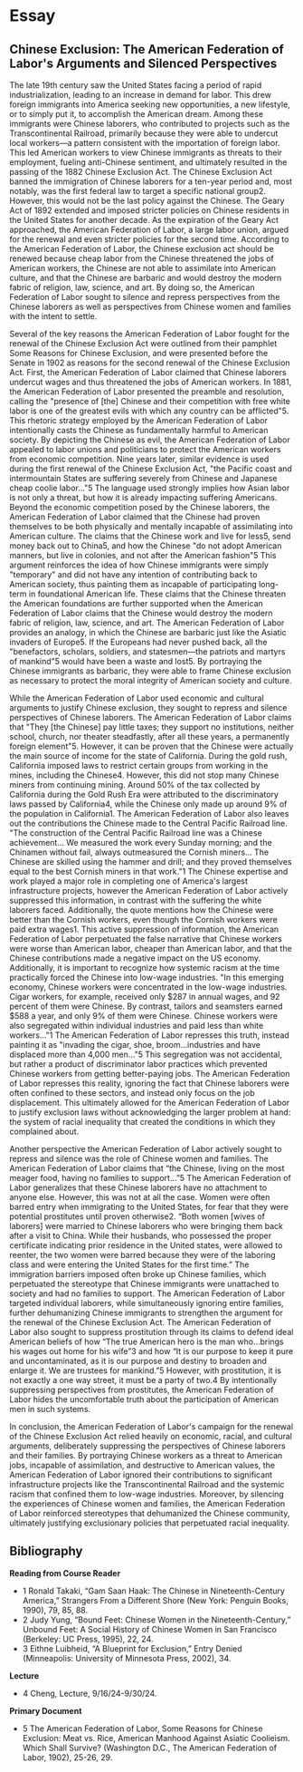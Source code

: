 # Essay

## Chinese Exclusion: The American Federation of Labor's Arguments and Silenced Perspectives

The late 19th century saw the United States facing a period of rapid industrialization, leading to an increase in demand for labor. This drew foreign immigrants into America seeking new opportunities, a new lifestyle, or to simply put it, to accomplish the American dream. Among these immigrants were Chinese laborers, who contributed to projects such as the Transcontinental Railroad, primarily because they were able to undercut local workers—a pattern consistent with the importation of foreign labor. This led American workers to view Chinese immigrants as threats to their employment, fueling anti-Chinese sentiment, and ultimately resulted in the passing of the 1882 Chinese Exclusion Act. The Chinese Exclusion Act banned the immigration of Chinese laborers for a ten-year period and, most notably, was the first federal law to target a specific national group2. However, this would not be the last policy against the Chinese. The Geary Act of 1892 extended and imposed stricter policies on Chinese residents in the United States for another decade. As the expiration of the Geary Act approached, the American Federation of Labor, a large labor union, argued for the renewal and even stricter policies for the second time. According to the American Federation of Labor, the Chinese exclusion act should be renewed because cheap labor from the Chinese threatened the jobs of American workers, the Chinese are not able to assimilate into American culture, and that the Chinese are barbaric and would destroy the modern fabric of religion, law, science, and art. By doing so, the American Federation of Labor sought to silence and repress perspectives from the Chinese laborers as well as perspectives from Chinese women and families with the intent to settle.

Several of the key reasons the American Federation of Labor fought for the renewal of the Chinese Exclusion Act were outlined from their pamphlet Some Reasons for Chinese Exclusion, and were presented before the Senate in 1902 as reasons for the second renewal of the Chinese Exclusion Act. First, the American Federation of Labor claimed that Chinese laborers undercut wages and thus threatened the jobs of American workers. In 1881, the American Federation of Labor presented the preamble and resolution, calling the "presence of [the] Chinese and their competition with free white labor is one of the greatest evils with which any country can be afflicted"5. This rhetoric strategy employed by the American Federation of Labor intentionally casts the Chinese as fundamentally harmful to American society. By depicting the Chinese as evil, the American Federation of Labor appealed to labor unions and politicians to protect the American workers from economic competition. Nine years later, similar evidence is used during the first renewal of the Chinese Exclusion Act, "the Pacific coast and intermountain States are suffering severely from Chinese and Japanese cheap coolie labor…"5 The language used strongly implies how Asian labor is not only a threat, but how it is already impacting suffering Americans. Beyond the economic competition posed by the Chinese laborers, the American Federation of Labor claimed that the Chinese had proven themselves to be both physically and mentally incapable of assimilating into American culture. The claims that the Chinese work and live for less5, send money back out to China5, and how the Chinese "do not adopt American manners, but live in colonies, and not after the American fashion"5 This argument reinforces the idea of how Chinese immigrants were simply "temporary" and did not have any intention of contributing back to American society, thus painting them as incapable of participating long-term in foundational American life. These claims that the Chinese threaten the American foundations are further supported when the American Federation of Labor claims that the Chinese would destroy the modern fabric of religion, law, science, and art. The American Federation of Labor provides an analogy, in which the Chinese are barbaric just like the Asiatic invaders of Europe5. If the Europeans had never pushed back, all the "benefactors, scholars, soldiers, and statesmen—the patriots and martyrs of mankind"5 would have been a waste and lost5. By portraying the Chinese immigrants as barbaric, they were able to frame Chinese exclusion as necessary to protect the moral integrity of American society and culture.

While the American Federation of Labor used economic and cultural arguments to justify Chinese exclusion, they sought to repress and silence perspectives of Chinese laborers. The American Federation of Labor claims that "They [the Chinese] pay little taxes; they support no institutions, neither school, church, nor theater steadfastly, after all these years, a permanently foreign element"5. However, it can be proven that the Chinese were actually the main source of income for the state of California. During the gold rush, California imposed laws to restrict certain groups from working in the mines, including the Chinese4. However, this did not stop many Chinese miners from continuing mining. Around 50% of the tax collected by California during the Gold Rush Era were attributed to the discriminatory laws passed by California4, while the Chinese only made up around 9% of the population in California1. The American Federation of Labor also leaves out the contributions the Chinese made to the Central Pacific Railroad line. "The construction of the Central Pacific Railroad line was a Chinese achievement… We measured the work every Sunday morning; and the Chinamen without fail, always outmeasured the Cornish miners… The Chinese are skilled using the hammer and drill; and they proved themselves equal to the best Cornish miners in that work."1 The Chinese expertise and work played a major role in completing one of America's largest infrastructure projects, however the American Federation of Labor actively suppressed this information, in contrast with the suffering the white laborers faced. Additionally, the quote mentions how the Chinese were better than the Cornish workers, even though the Cornish workers were paid extra wages1. This active suppression of information, the American Federation of Labor perpetuated the false narrative that Chinese workers were worse than American labor, cheaper than American labor, and that the Chinese contributions made a negative impact on the US economy. Additionally, it is important to recognize how systemic racism at the time practically forced the Chinese into low-wage industries. "In this emerging economy, Chinese workers were concentrated in the low-wage industries. Cigar workers, for example, received only \$287 in annual wages, and 92 percent of them were Chinese. By contrast, tailors and seamsters earned \$588 a year, and only 9% of them were Chinese. Chinese workers were also segregated within individual industries and paid less than white workers…"1 The American Federation of Labor represses this truth, instead painting it as "invading the cigar, shoe, broom…industries and have displaced more than 4,000 men…"5 This segregation was not accidental, but rather a product of discriminator labor practices which prevented Chinese workers from getting better-paying jobs. The American Federation of Labor represses this reality, ignoring the fact that Chinese laborers were often confined to these sectors, and instead only focus on the job displacement. This ultimately allowed for the American Federation of Labor to justify exclusion laws without acknowledging the larger problem at hand: the system of racial inequality that created the conditions in which they complained about.

Another perspective the American Federation of Labor actively sought to repress and silence was the role of Chinese women and families. The American Federation of Labor claims that “the Chinese, living on the most meager food, having no families to support…”5 The American Federation of Labor generalizes that these Chinese laborers have no attachment to anyone else. However, this was not at all the case. Women were often barred entry when immigrating to the United States, for fear that they were potential prostitutes until proven otherwise2. “Both women [wives of laborers] were married to Chinese laborers who were bringing them back  after a visit to China. While their husbands, who possessed the proper certificate indicating prior residence in the United states, were allowed to reenter, the two women were barred because they were of the laboring class and were entering the United States for the first time.” The immigration barriers imposed often broke up Chinese families, which perpetuated the stereotype that Chinese immigrants were unattached to society and had no families to support. The American Federation of Labor targeted individual laborers, while simultaneously ignoring entire families, further dehumanizing Chinese immigrants to strengthen the argument for the renewal of the Chinese Exclusion Act. The American Federation of Labor also sought to suppress prostitution through its claims to defend ideal American beliefs of how “The true American hero is the man who…brings his wages out home for his wife”3 and how “It is our purpose to keep it pure and uncontaminated, as it is our purpose and destiny to broaden and enlarge it. We are trustees for mankind.”5 However, with prostitution, it is not exactly a one way street, it must be a party of two.4 By intentionally suppressing perspectives from prostitutes, the American Federation of Labor hides the uncomfortable truth about the participation of American men in such systems.

In conclusion, the American Federation of Labor's campaign for the renewal of the Chinese Exclusion Act relied heavily on economic, racial, and cultural arguments, deliberately suppressing the perspectives of Chinese laborers and their families. By portraying Chinese workers as a threat to American jobs, incapable of assimilation, and destructive to American values, the American Federation of Labor ignored their contributions to significant infrastructure projects like the Transcontinental Railroad and the systemic racism that confined them to low-wage industries. Moreover, by silencing the experiences of Chinese women and families, the American Federation of Labor reinforced stereotypes that dehumanized the Chinese community, ultimately justifying exclusionary policies that perpetuated racial inequality.

## Bibliography

**Reading from Course Reader**

- 1 Ronald Takaki, “Gam Saan Haak: The Chinese in Nineteenth-Century America,” Strangers From a Different Shore (New York: Penguin Books, 1990), 79, 85, 88.
- 2 Judy Yung, “Bound Feet: Chinese Women in the Nineteenth-Century,” Unbound Feet: A Social History of Chinese Women in San Francisco (Berkeley: UC Press, 1995), 22, 24.
- 3 Eithne Luibheid, “A Blueprint for Exclusion,” Entry Denied (Minneapolis: University of Minnesota Press, 2002), 34.

**Lecture**

- 4 Cheng, Lecture, 9/16/24-9/30/24.

**Primary Document**

- 5 The American Federation of Labor, Some Reasons for Chinese Exclusion: Meat vs. Rice, American Manhood Against Asiatic Coolieism. Which Shall Survive? (Washington D.C., The American Federation of Labor, 1902), 25-26, 29.
